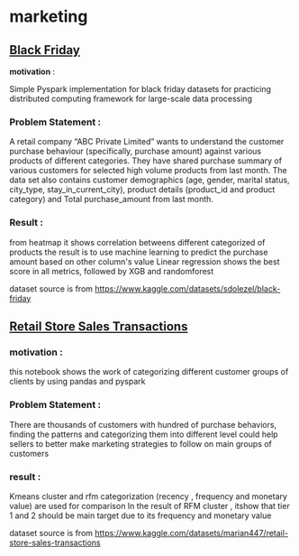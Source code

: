 # marketing
## [Black Friday](marketing/Black_Friday.ipynb)
**motivation** :

Simple Pyspark implementation for black friday datasets for practicing distributed computing framework 
for large-scale data processing

### Problem Statement : 

A retail company “ABC Private Limited” wants to understand the customer purchase behaviour (specifically, purchase amount) 
against various products of different categories. They have shared purchase summary of various customers for selected high 
volume products from last month. The data set also contains customer demographics (age, gender, marital status, city_type, 
stay_in_current_city), product details (product_id and product category) and Total purchase_amount from last month.

### Result :

from heatmap it shows correlation betweens different categorized of products
the result is to use machine learning to predict the purchase amount based on other column's value
Linear regression shows the best score in all metrics, followed by XGB and randomforest

dataset source is from https://www.kaggle.com/datasets/sdolezel/black-friday


## [Retail Store Sales Transactions](marketing/Pyspark_Retail_Store_Sales_Transactions.ipynb)

### motivation :

this notebook shows the work of categorizing different customer groups of clients by using pandas and pyspark

### Problem Statement : 

There are thousands of customers with hundred of purchase behaviors, finding the patterns and categorizing them into
different level could help sellers to better make marketing strategies to follow on main groups of customers

### result :

Kmeans cluster and rfm categorization (recency , frequency and monetary value) are used for comparison
In the result of RFM cluster , itshow that tier 1 and 2 should be main target due to its frequency and monetary value

dataset source is from https://www.kaggle.com/datasets/marian447/retail-store-sales-transactions

